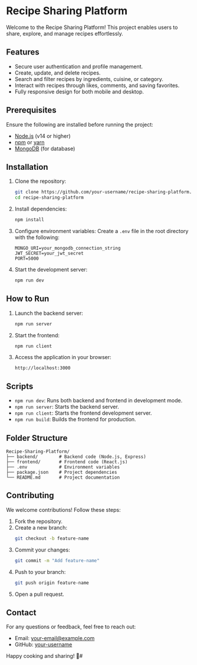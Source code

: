 # Recipe Sharing Platform

Welcome to the Recipe Sharing Platform! This project enables users to share, explore, and manage recipes effortlessly.

## Features

- Secure user authentication and profile management.
- Create, update, and delete recipes.
- Search and filter recipes by ingredients, cuisine, or category.
- Interact with recipes through likes, comments, and saving favorites.
- Fully responsive design for both mobile and desktop.

## Prerequisites

Ensure the following are installed before running the project:

- [Node.js](https://nodejs.org/) (v14 or higher)
- [npm](https://www.npmjs.com/) or [yarn](https://yarnpkg.com/)
- [MongoDB](https://www.mongodb.com/) (for database)

## Installation

1. Clone the repository:
    ```bash
    git clone https://github.com/your-username/recipe-sharing-platform.git
    cd recipe-sharing-platform
    ```

2. Install dependencies:
    ```bash
    npm install
    ```

3. Configure environment variables:
    Create a `.env` file in the root directory with the following:
    ```env
    MONGO_URI=your_mongodb_connection_string
    JWT_SECRET=your_jwt_secret
    PORT=5000
    ```

4. Start the development server:
    ```bash
    npm run dev
    ```

## How to Run

1. Launch the backend server:
    ```bash
    npm run server
    ```

2. Start the frontend:
    ```bash
    npm run client
    ```

3. Access the application in your browser:
    ```
    http://localhost:3000
    ```

## Scripts

- `npm run dev`: Runs both backend and frontend in development mode.
- `npm run server`: Starts the backend server.
- `npm run client`: Starts the frontend development server.
- `npm run build`: Builds the frontend for production.

## Folder Structure

```
Recipe-Sharing-Platform/
├── backend/        # Backend code (Node.js, Express)
├── frontend/       # Frontend code (React.js)
├── .env            # Environment variables
├── package.json    # Project dependencies
└── README.md       # Project documentation
```

## Contributing

We welcome contributions! Follow these steps:

1. Fork the repository.
2. Create a new branch:
    ```bash
    git checkout -b feature-name
    ```
3. Commit your changes:
    ```bash
    git commit -m "Add feature-name"
    ```
4. Push to your branch:
    ```bash
    git push origin feature-name
    ```
5. Open a pull request.



## Contact

For any questions or feedback, feel free to reach out:

- Email: your-email@example.com
- GitHub: [your-username](https://github.com/chamithsilva10)

Happy cooking and sharing! 🍳#